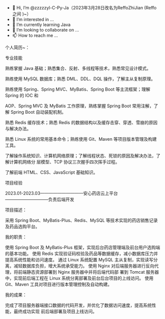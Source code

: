 - 👋 Hi, I’m @zzzzzyl-C-Py-Ja（2023年3月28日改名为ReffoZhiJian (Reffo之间 )~）
- 👀 I’m interested in ...
- 🌱 I’m currently learning Java
- 💞️ I’m looking to collaborate on ...
- 📫 How to reach me ...

<!---
zzzzzyl-C-Py-Ja/zzzzzyl-C-Py-Ja is a ✨ special ✨ repository because its `README.md` (this file) appears on your GitHub profile.
You can click the Preview link to take a look at your changes.
--->

个人简历~：


专业技能


熟练掌握 Java 基础；熟悉集合、反射、多线程等技术，熟悉常见设计模式。

熟练使用 MySQL 数据库；熟悉 DML、DDL、DQL 操作，了解主从复制原理。

熟练使用 Spring、Spring MVC、MyBatis、Spring Boot 等主流框架；理解 Spring 的 IOC 和

AOP、Spring MVC 及 MyBatis 工作原理，熟练掌握 Spring Boot 常用注解，了解 Spring Boot
自动装配机制。

熟悉 Redis 缓存技术；熟悉 Redis 的数据结构以及缓存击穿、穿透、雪崩的原因与解决办法。

熟悉 Linux 系统的常用基本命令；熟练使用 Git、Maven 等项目版本管理及构建工具。

了解操作系统知识、计算机网络原理；了解线程状态、死锁的原因及解决办法，了解计算机网络分
层模型、TCP 协议三次握手四次挥手过程。

了解前端 HTML、CSS、JavaScript 基础知识。


项目经验


2023.01-2023.03——————————安心药店云上平台——————————负责后端开发

项目描述：

采用 Spring Boot、MyBatis-Plus、Redis、MySQL 等技术实现的药店销售记录及药品选购平台。

我的职责：

使用 Spring Boot 及 MyBatis-Plus 框架，实现后台药店管理端及前台用户选购端的基本功能。
使用 Redis 实现验证码校验及药品等数据缓存，减小数据库压力并提高系统性能和访问速度。
通过 Linux 系统配置 MySQL 主从复制，实现读写分离，减轻数据库负担，增大系统承受能力。
使用 Nginx 对后端服务器进行反向代理，将前端静态资源部署到 Nginx 服务器中并将后端代码部
署到 Tomcat 服务器中，实现前后端工程在 Linux 系统分离部署及前台后台项目的上线访问。
使用 Git、Maven 工具对项目进行版本管理控制及自动构建。

我的成果：

完成了项目服务器端接口数据的代码开发，并优化了数据访问速度，提高系统性能，最终成功实现
前后端部署及项目上线访问。
